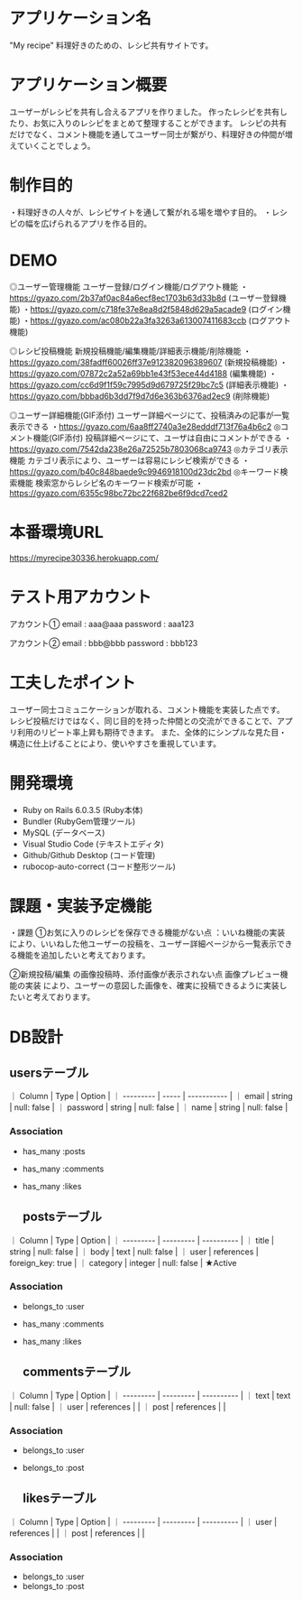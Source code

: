 # アプリケーション名

"My recipe"
 料理好きのための、レシピ共有サイトです。

# アプリケーション概要
ユーザーがレシピを共有し合えるアプリを作りました。
作ったレシピを共有したり、お気に入りのレシピをまとめて整理することができます。
レシピの共有だけでなく、コメント機能を通してユーザー同士が繋がり、料理好きの仲間が増えていくことでしょう。

# 制作目的
・料理好きの人々が、レシピサイトを通して繋がれる場を増やす目的。
・レシピの幅を広げられるアプリを作る目的。

# DEMO
◎ユーザー管理機能
ユーザー登録/ログイン機能/ログアウト機能
・https://gyazo.com/2b37af0ac84a6ecf8ec1703b63d33b8d (ユーザー登録機能)
・https://gyazo.com/c718fe37e8ea8d2f5848d629a5acade9 (ログイン機能)
・https://gyazo.com/ac080b22a3fa3263a613007411683ccb (ログアウト機能)

◎レシピ投稿機能
新規投稿機能/編集機能/詳細表示機能/削除機能
・https://gyazo.com/38fadff60026ff37e912382096389607 (新規投稿機能)
・https://gyazo.com/07872c2a52a69bb1e43f53ece44d4188 (編集機能)
・https://gyazo.com/cc6d9f1f59c7995d9d679725f29bc7c5 (詳細表示機能)
・https://gyazo.com/bbbad6b3dd7f9d7d6e363b6376ad2ec9 (削除機能)

◎ユーザー詳細機能(GIF添付)
ユーザー詳細ページにて、投稿済みの記事が一覧表示できる
・https://gyazo.com/6aa8ff2740a3e28edddf713f76a4b6c2
◎コメント機能(GIF添付)
投稿詳細ページにて、ユーザは自由にコメントができる
・https://gyazo.com/7542da238e26a72525b7803068ca9743
◎カテゴリ表示機能
カテゴリ表示により、ユーザーは容易にレシピ検索ができる
・https://gyazo.com/b40c848baede9c9946918100d23dc2bd
◎キーワード検索機能
検索窓からレシピ名のキーワード検索が可能
・https://gyazo.com/6355c98bc72bc22f682be6f9dcd7ced2

# 本番環境URL
https://myrecipe30336.herokuapp.com/

# テスト用アカウント
アカウント①
email : aaa@aaa
password : aaa123

アカウント②
email : bbb@bbb
password : bbb123


# 工夫したポイント
ユーザー同士コミュニケーションが取れる、コメント機能を実装した点です。
レシピ投稿だけではなく、同じ目的を持った仲間との交流ができることで、アプリ利用のリピート率上昇も期待できます。
また、全体的にシンプルな見た目・構造に仕上げることにより、使いやすさを重視しています。

# 開発環境
- Ruby on Rails 6.0.3.5  (Ruby本体)
- Bundler                (RubyGem管理ツール)
- MySQL                  (データベース)
- Visual Studio Code     (テキストエディタ)
- Github/Github Desktop  (コード管理)
- rubocop-auto-correct   (コード整形ツール)

# 課題・実装予定機能
・課題
①お気に入りのレシピを保存できる機能がない点
：いいね機能の実装 により、いいねした他ユーザーの投稿を、ユーザー詳細ページから一覧表示できる機能を追加したいと考えております。

②新規投稿/編集 の画像投稿時、添付画像が表示されない点
画像プレビュー機能の実装 により、ユーザーの意図した画像を、確実に投稿できるように実装したいと考えております。

# DB設計
  ## usersテーブル
｜ Column     | Type   | Option      |
｜ ---------  | -----  | ----------- |
｜ email      | string | null: false |
｜ password   | string | null: false |
｜ name       | string | null: false |
 ### Association
- has_many :posts
- has_many :comments
- has_many :likes


  ## postsテーブル 
｜ Column     | Type       | Option            |
｜ ---------  | ---------  | ----------        |
｜ title      | string     | null: false       |
｜ body       | text       | null: false       |
｜ user       | references | foreign_key: true |
｜ category   | integer    | null: false       | ★Active

 ### Association
- belongs_to :user
- has_many :comments
- has_many :likes


  ## commentsテーブル 
｜ Column    | Type       | Option      |
｜ --------- | ---------  | ----------  |
｜ text      | text       | null: false |
｜ user      | references |             |
｜ post      | references |             |
 ### Association
- belongs_to :user
- belongs_to :post


  ## likesテーブル 
｜ Column    | Type       | Option      |
｜ --------- | ---------  | ----------  |
｜ user      | references |             |
｜ post      | references |             |
 ### Association
- belongs_to :user
- belongs_to :post

